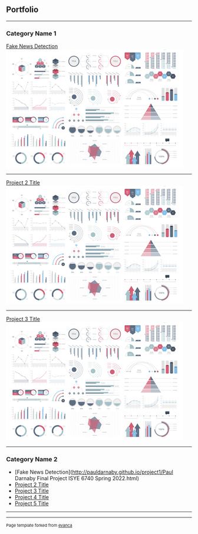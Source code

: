 ## Portfolio

---

### Category Name 1 

[Fake News Detection](https://github.com/pauldarnaby/pauldarnaby.github.io/blob/main/project1/Paul%20Darnaby%20Final%20Project%20ISYE%206740%20Spring%202022.pdf)
<img src="images/dummy_thumbnail.jpg?raw=true"/>

---
[Project 2 Title](/pdf/sample_presentation.pdf)
<img src="images/dummy_thumbnail.jpg?raw=true"/>

---
[Project 3 Title](http://example.com/)
<img src="images/dummy_thumbnail.jpg?raw=true"/>

---

### Category Name 2

- [Fake News Detection](http://pauldarnaby.github.io/project1/Paul Darnaby Final Project ISYE 6740 Spring 2022.html)
- [Project 2 Title](http://example.com/)
- [Project 3 Title](http://example.com/)
- [Project 4 Title](http://example.com/)
- [Project 5 Title](http://example.com/)

---




---
<p style="font-size:11px">Page template forked from <a href="https://github.com/evanca/quick-portfolio">evanca</a></p>
<!-- Remove above link if you don't want to attibute -->
